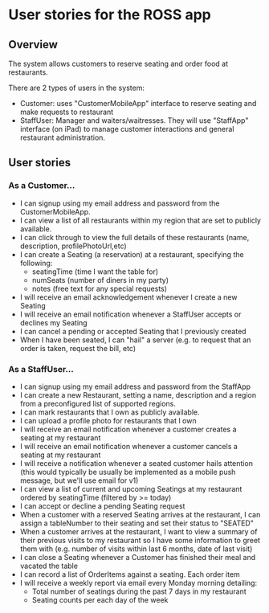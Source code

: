 # User stories for the ROSS app
## Overview
The system allows customers to reserve seating and order food at restaurants.

There are 2 types of users in the system:
- Customer: uses "CustomerMobileApp" interface to reserve seating and make requests to restaurant
- StaffUser: Manager and waiters/waitresses. They will use "StaffApp" interface (on iPad) to manage customer interactions and general restaurant administration.

## User stories
### As a Customer...
- I can signup using my email address and password from the CustomerMobileApp.
- I can view a list of all restaurants within my region that are set to publicly available.
- I can click through to view the full details of these restaurants (name, description, profilePhotoUrl,etc)
- I can create a Seating (a reservation) at a restaurant, specifying the following:
  - seatingTime (time I want the table for)
  - numSeats (number of diners in my party)
  - notes (free text for any special requests)
- I will receive an email acknowledgement whenever I create a new Seating
- I will receive an email notification whenever a StaffUser accepts or declines my Seating
- I can cancel a pending or accepted Seating that I previously created
- When I have been seated, I can "hail" a server (e.g. to request that an order is taken, request the bill, etc)

### As a StaffUser...
- I can signup using my email address and password from the StaffApp
- I can create a new Restaurant, setting a name, description and a region from a preconfigured list of supported regions.
- I can mark restaurants that I own as publicly available.
- I can upload a profile photo for restaurants that I own
- I will receive an email notification whenever a customer creates a seating at my restaurant
- I will receive an email notification whenever a customer cancels a seating at my restaurant
- I will receive a notification whenever a seated customer hails attention (this would typically be usually be implemented as a mobile push message, but we'll use email for v1)
- I can view a list of current and upcoming Seatings at my restaurant ordered by seatingTime (filtered by >= today)
- I can accept or decline a pending Seating request
- When a customer with a reserved Seating arrives at the restaurant, I can assign a tableNumber to their seating and set their status to "SEATED"
- When a customer arrives at the restaurant, I want to view a summary of their previous visits to my restaurant so I have some information to greet them with (e.g. number of visits within last 6 months, date of last visit)
- I can close a Seating whenever a Customer has finished their meal and vacated the table
- I can record a list of OrderItems against a seating. Each order item
- I will receive a weekly report via email every Monday morning detailing:
  - Total number of seatings during the past 7 days in my restaurant
  - Seating counts per each day of the week

